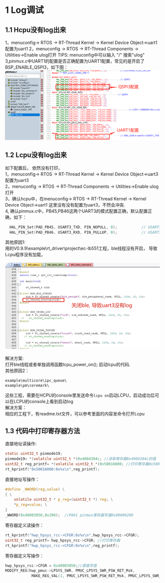 # 1 Log调试
## 1.1 Hcpu没有log出来
1，menuconfig→ RTOS → RT-Thread Kernel → Kernel Device Object→uart1配置为uart1
2，menuconfig → RTOS → RT-Thread Components → Utilities→Enable ulog打开
TIPS: menuconfig中可以输入 "/" 搜索"ulog"
3,pinmux.c中UART1的配置是否正确配置为UART1配置，常见的是开启了BSP_ENABLE_QSPI3，如下图：
<br>![alt text](./assets/log/log001.png)<br>    

## 1.2 Lcpu没有log出来
如下配置后， 依然没有打印，<br>
  1，menuconfig→ RTOS → RT-Thread Kernel → Kernel Device Object→uart3配置为uart3<br>
  2，menuconfig → RTOS → RT-Thread Components → Utilities→Enable ulog打开<br>
  3，确认hcpu中，在menuconfig→ RTOS → RT-Thread Kernel → Kernel Device Object→uart1 这里没有没有配置为uart3，不然会冲突.<br>
  4, 确认pinmux.c中，PB45,PB46这两个UART3的模式配置正确，默认配置正确，如下：<br>
  ```c
    HAL_PIN_Set(PAD_PB45, USART3_TXD, PIN_NOPULL, 0);           // USART3 TX/SPI3_INT
    HAL_PIN_Set(PAD_PB46, USART3_RXD, PIN_PULLUP, 0);           // USART3 RX
```	
其他原因1: <br>
用的V0.9.9\example\rt_driver\project\ec-lb551工程，ble线程没有开启， 导致Lcpu程序没有加载，<br>
<br>![alt text](./assets/log/log002.png)<br>       
解决方案:<br>
打开ble线程或者单独调用函数lcpu_power_on(); 启动lcpu的代码.<br>
其他原因2：<br>
```
example\multicore\ipc_queue\
example\pm\coremark\
```
这些工程，需要在HCPU的console里发送命令`lcpu on`启动LCPU，启动成功后可以在LCPU的console上看到启动log<br>
解决方案：<br>
相应的工程下，有readme.txt文件，可以参考里面的内容发命令打开Lcpu<br>

## 1.3 代码中打印寄存器方法
直接地址读操作:
```c
static uint32_t pinmode19;
pinmode19= *(volatile uint32_t *)0x4004304c; //读取寄存器0x4004304c的值
uint32_t reg_printf= *(volatile uint32_t *)0x50016000; //打印寄存器0x50016000的值
rt_kprintf("0x50016000:0x%x\n",reg_printf);
```
直接地址写操作：
```c
#define _WWORD(reg,value) \
{ \
    volatile uint32_t * p_reg=(uint32_t *) reg; \
    *p_reg=value; \
}
_WWORD(0x40003050,0x200);  //PA01 pinmux寄存器写值0x00000200
```
寄存器定义读操作：
```c
rt_kprintf("hwp_hpsys_rcc->CFGR:0x%x\n",hwp_hpsys_rcc->CFGR);
uint32_t reg_printf= hwp_hpsys_rcc->CFGR; //打印寄存器
rt_kprintf("hwp_hpsys_rcc->CFGR:0x%x\n",reg_printf);
```
寄存器定义写操作：
```c
hwp_hpsys_rcc->CFGR = 0x40003050;//直接写值
MODIFY_REG(hwp_pmuc->LPSYS_SWR, PMUC_LPSYS_SWR_PSW_RET_Msk,
			MAKE_REG_VAL(1, PMUC_LPSYS_SWR_PSW_RET_Msk, PMUC_LPSYS_SWR_PSW_RET_Pos)); //只修改PMUC_LPSYS_SWR_PSW_RET_Msk的值为1，其他地方不变；

```